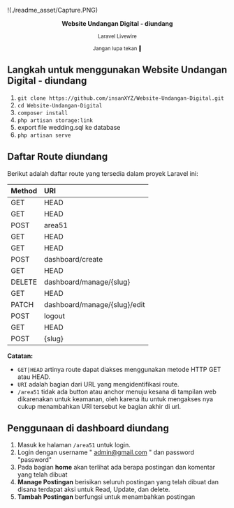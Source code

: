 !(./readme_asset/Capture.PNG)
<p align="center"><strong>Website Undangan Digital - diundang</strong></p>
<p align="center"><sub>Laravel Livewire</sub></p>
<p align="center"><sub>Jangan lupa tekan 🌟</sub></p>

## Langkah untuk menggunakan Website Undangan Digital - diundang

1. ```git clone https://github.com/insanXYZ/Website-Undangan-Digital.git```
2. ```cd Website-Undangan-Digital```
3. ```composer install```
4. ```php artisan storage:link```
5. export file wedding.sql ke database
6. ```php artisan serve```

## Daftar Route diundang

Berikut adalah daftar route yang tersedia dalam proyek Laravel ini:

| Method       | URI                                     |
|:-------------|:----------------------------------------|
| GET|HEAD     | /                                       |
| GET|HEAD     | area51                                  |
| POST         | area51                                  |
| GET|HEAD     | dashboard                               |
| GET|HEAD     | dashboard/create                        |
| POST         | dashboard/create                        |
| GET|HEAD     | dashboard/manage                        |
| DELETE       | dashboard/manage/{slug}                 |
| GET|HEAD     | dashboard/manage/{slug}/edit            |
| PATCH        | dashboard/manage/{slug}/edit            |
| POST         | logout                                  |
| GET|HEAD     | {slug}                                  |
| POST         | {slug}                                  |

**Catatan:**
- `GET|HEAD` artinya route dapat diakses menggunakan metode HTTP GET atau HEAD.
- `URI` adalah bagian dari URL yang mengidentifikasi route.
- `/area51` tidak ada button atau anchor menuju kesana di tampilan web dikarenakan untuk keamanan, oleh karena itu untuk mengakses nya cukup menambahkan URI tersebut ke bagian akhir di url.

## Penggunaan di dashboard diundang

1. Masuk ke halaman ```/area51``` untuk login.
2. Login dengan username " admin@gmail.com " dan password "password"
3. Pada bagian **home** akan terlihat ada berapa postingan dan komentar yang telah dibuat
4. **Manage Postingan** berisikan seluruh postingan yang telah dibuat dan disana terdapat aksi untuk Read, Update, dan delete.
5. **Tambah Postingan** berfungsi untuk menambahkan postingan
